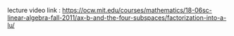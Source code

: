 lecture video link : https://ocw.mit.edu/courses/mathematics/18-06sc-linear-algebra-fall-2011/ax-b-and-the-four-subspaces/factorization-into-a-lu/

